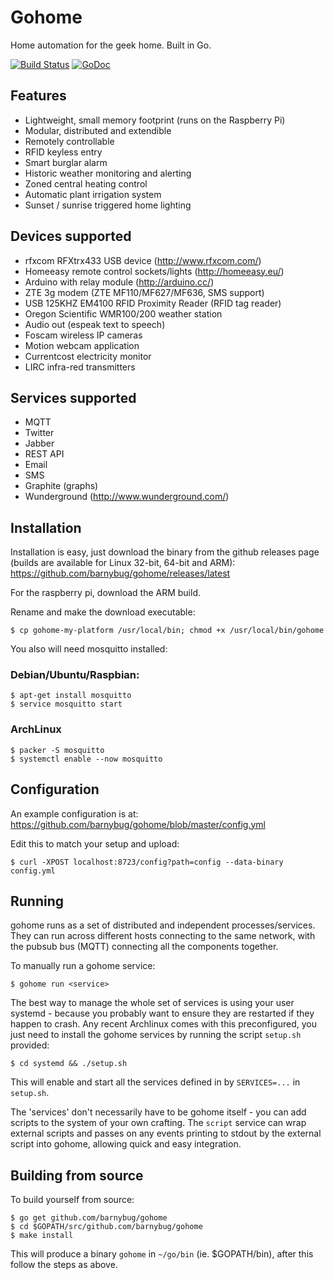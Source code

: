 # Gohome

Home automation for the geek home. Built in Go.

[![Build Status](https://secure.travis-ci.org/barnybug/gohome.png)](http://travis-ci.org/barnybug/gohome)
[![GoDoc](https://godoc.org/github.com/barnybug/gohome?status.svg)](http://godoc.org/github.com/barnybug/gohome)

## Features

- Lightweight, small memory footprint (runs on the Raspberry Pi)
- Modular, distributed and extendible
- Remotely controllable
- RFID keyless entry
- Smart burglar alarm
- Historic weather monitoring and alerting
- Zoned central heating control
- Automatic plant irrigation system
- Sunset / sunrise triggered home lighting

## Devices supported

- rfxcom RFXtrx433 USB device (http://www.rfxcom.com/)
- Homeeasy remote control sockets/lights (http://homeeasy.eu/)
- Arduino with relay module (http://arduino.cc/)
- ZTE 3g modem (ZTE MF110/MF627/MF636, SMS support)
- USB 125KHZ EM4100 RFID Proximity Reader (RFID tag reader)
- Oregon Scientific WMR100/200 weather station
- Audio out (espeak text to speech)
- Foscam wireless IP cameras
- Motion webcam application
- Currentcost electricity monitor
- LIRC infra-red transmitters

## Services supported

- MQTT
- Twitter
- Jabber
- REST API
- Email
- SMS
- Graphite (graphs)
- Wunderground (http://www.wunderground.com/)

## Installation

Installation is easy, just download the binary from the github releases page (builds are available for Linux 32-bit, 64-bit and ARM):
https://github.com/barnybug/gohome/releases/latest

For the raspberry pi, download the ARM build.

Rename and make the download executable:

    $ cp gohome-my-platform /usr/local/bin; chmod +x /usr/local/bin/gohome

You also will need mosquitto installed:

### Debian/Ubuntu/Raspbian:

    $ apt-get install mosquitto
    $ service mosquitto start

### ArchLinux

    $ packer -S mosquitto
    $ systemctl enable --now mosquitto

## Configuration

An example configuration is at:
https://github.com/barnybug/gohome/blob/master/config.yml

Edit this to match your setup and upload:

    $ curl -XPOST localhost:8723/config?path=config --data-binary config.yml

## Running

gohome runs as a set of distributed and independent processes/services. They
can run across different hosts connecting to the same network, with the pubsub
bus (MQTT) connecting all the components together.

To manually run a gohome service:

    $ gohome run <service>

The best way to manage the whole set of services is using your user systemd -
because you probably want to ensure they are restarted if they happen to
crash. Any recent Archlinux comes with this preconfigured, you just need to
install the gohome services by running the script `setup.sh` provided:

    $ cd systemd && ./setup.sh

This will enable and start all the services defined in by `SERVICES=...` in
`setup.sh`.

The 'services' don't necessarily have to be gohome itself - you can add
scripts to the system of your own crafting. The `script` service can wrap
external scripts and passes on any events printing to stdout by the external
script into gohome, allowing quick and easy integration.

## Building from source

To build yourself from source:

    $ go get github.com/barnybug/gohome
    $ cd $GOPATH/src/github.com/barnybug/gohome
    $ make install

This will produce a binary `gohome` in `~/go/bin` (ie. $GOPATH/bin), after this follow the steps as above.
